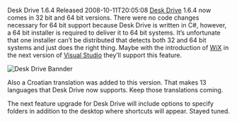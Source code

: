 Desk Drive 1.6.4 Released
2008-10-11T20:05:08
[Desk Drive](/deskdrive) 1.6.4 now comes in 32 bit and 64 bit versions. There were no code changes necessary for 64 bit support because Desk Drive is written in C#, however, a 64 bit installer is required to deliver it to 64 bit systems. It’s unfortunate that one installer can’t be distributed that detects both 32 and 64 bit systems and just does the right thing. Maybe with the introduction of [WiX](http://wix.sourceforge.net/) in the next version of [Visual Studio](http://robmensching.com/blog/archive/2007/11/26/Visual-Studio-ships-the-WiX-toolset.aspx) they’ll support this feature.

![Desk Drive Bannder](/cdn/images/blog/DeskDrive1.6.4Released_E22E/dd.jpg)

Also a Croatian translation was added to this version. That makes 13 languages that Desk Drive now supports. Keep those translations coming.

The next feature upgrade for Desk Drive will include options to specify folders in addition to the desktop where shortcuts will appear. Stayed tuned.

